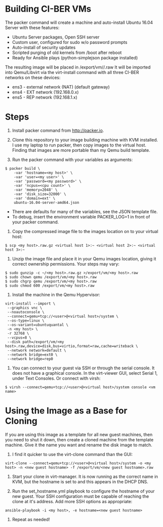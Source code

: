 Building CI-BER VMs
===================

The packer command will create a machine and auto-install Ubuntu 16.04 Server with these features:

* Ubuntu Server packages, Open SSH server
* Custom user, configured for sudo w/o password prompts
* Auto-install of security updates
* Scripted purging of old kernels from /boot after reboot
* Ready for Ansible plays (python-simplejson package installed)

The resulting image will be placed in /export/vm/<my host>/<my host>.raw
It will be imported into Qemu/Libvirt via the virt-install command with all three CI-BER networks on these devices:

* ens3 - external network (NAT) (default gateway)
* ens4 - EXT network (192.168.0.x)
* ens5 - REP network (192.168.1.x)

# Steps

1. Install packer command from http://packer.io.

1. Clone this repository to your image building machine with KVM installed. I use my laptop to run packer, then copy images to the virtual host. Finding that images are more portable than my Qemu build template.

1. Run the packer command with your variables as arguments:
```shell
$ packer build \
    -var 'hostname=<my host>' \
    -var 'user=<my user>' \
    -var 'password=<my password>' \
    -var 'ncpus=<cpu count>' \
    -var 'memory=2048' \
    -var 'disk_size=32000' \
    -var 'domain=ext' \
    ubuntu-16.04-server-amd64.json
```
  * There are defaults for many of the variables, see the JSON template file.
  * To debug, insert the environment variable PACKER_LOG=1 in front of your packer command.

1. Copy the compressed image file to the images location on to your virtual host:
```shell
$ scp <my host>.raw.gz <virtual host 1>:~ <virtual host 2>:~ <virtual host 3>:~
```

1. Unzip the image file and place it in your Qemu images location, giving it correct ownership permissions. Your steps may vary:
```shell
$ sudo gunzip -c ~/<my host>.raw.gz >/export/vm/<my host>.raw
$ sudo chown qemu /export/vm/<my host>.raw
$ sudo chgrp qemu /export/vm/<my host>.raw
$ sudo chmod 600 /export/vm/<my host>.raw
```

1. Install the machine in the Qemu Hypervisor:
```shell
virt-install --import \
 --graphics vnc \
 --noautoconsole \
 --connect=qemu+tcp://<user>@<virtual host>/system \
 --os-type=linux \
 --os-variant=ubuntuquantal \
 -n <my host> \
 -r 32768 \
 --vcpus=8 \
 --disk path=/export/vm/<my host>.raw,device=disk,bus=virtio,format=raw,cache=writeback \
 --network network=default \
 --network bridge=ext0 \
 --network bridge=rep0
```

1. You can connect to your guest via SSH or through the serial console. It does not have a graphical console. In the virt-viewer GUI, select Serial 1, under Text Consoles. Or connect with virsh:
```shell
$ virsh --connect=qemu+tcp://<user>@<virtual host>/system console <vm name>
```

# Using the Image as a Base for Cloning
If you are using this image as a template for all new guest machines, then you need to shut it down, then create a cloned machine from the template machine. Give it the name you want and rename the disk image to match.

1. I find it quicker to use the virt-clone command than the GUI:
```shell
virt-clone --connect=qemu+tcp://<user>@<virtual host>/system -o <my host> -n <new guest hostname> -f /export/vm/<new guest hostname>.raw
```

1. Start your clone in virt-manager. It is now running as the correct name in KVM, but the hostname is set to <my host> and this appears in the DHCP DNS.

1. Run the set_hostname.yml playbook to configure the hostname of your new guest. Your SSH configuration must be capable of reaching the clone at it's <my host> address. Add more SSH options as appropriate:
```shell
ansible-playbook -i <my host>, -e hostname=<new guest hostname>
```

1. Repeat as needed!

